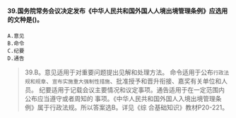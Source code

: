 #### 39.国务院常务会议决定发布《中华人民共和国外国人人境出境管理条例》应选用的文种是()。
    A.意见
    B.命令
    C.纪要
    D.通告
>   39.B。意见适用于对重要问题提出见解和处理方法。
命令适用于公布`行政法规和规章`、`宣布实施重大强制性措施`、批准授予和晋升衔接、嘉奖有关单位和人员。
    纪要适用于记载会议主要情况和议定事项。通告适用于在一定范围内公布应当遵守或者周知的
    事项。《中华人民共和国外国人入境出境管理条例》属于行政法规。所以答案选B。详见《综
    合基础知识》教材P20-221。


















    